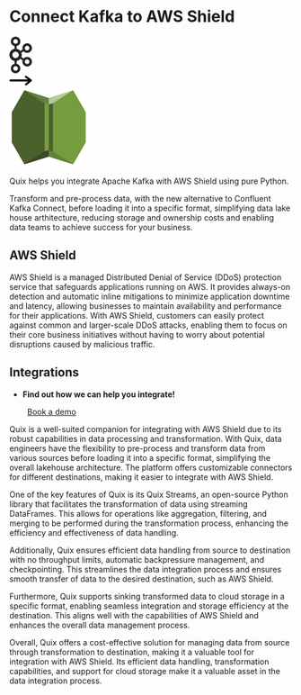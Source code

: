 # Connect Kafka to AWS Shield

<div class="connect-images cards blog-grid-card" markdown>
<div>
<img src="../images/kafka_logo.png" width="40px" />
</div>
<div>
<img src="../images/arrow.svg" width="40px" />
</div>
<div>
<img src="./images/aws-shield_1.jpg" />
</div>
</div>

Quix helps you integrate Apache Kafka with AWS Shield using pure Python.

Transform and pre-process data, with the new alternative to Confluent Kafka Connect, before loading it into a specific format, simplifying data lake house arthitecture, reducing storage and ownership costs and enabling data teams to achieve success for your business.

## AWS Shield

AWS Shield is a managed Distributed Denial of Service (DDoS) protection service that safeguards applications running on AWS. It provides always-on detection and automatic inline mitigations to minimize application downtime and latency, allowing businesses to maintain availability and performance for their applications. With AWS Shield, customers can easily protect against common and larger-scale DDoS attacks, enabling them to focus on their core business initiatives without having to worry about potential disruptions caused by malicious traffic.

## Integrations

<div class="grid cards" markdown>

- __Find out how we can help you integrate!__

    <a class="md-button md-button--primary" href="https://share.hsforms.com/1iW0TmZzKQMChk0lxd_tGiw4yjw2?__hstc=175542013.2303933fbd746c0ac86d9ccbe9bc9100.1728383268831.1729603416735.1729620918855.31&__hssc=175542013.1.1729620918855&__hsfp=2132701734" target="_blank" style="margin:.5rem;">Book a demo</a>

</div>


Quix is a well-suited companion for integrating with AWS Shield due to its robust capabilities in data processing and transformation. With Quix, data engineers have the flexibility to pre-process and transform data from various sources before loading it into a specific format, simplifying the overall lakehouse architecture. The platform offers customizable connectors for different destinations, making it easier to integrate with AWS Shield.

One of the key features of Quix is its Quix Streams, an open-source Python library that facilitates the transformation of data using streaming DataFrames. This allows for operations like aggregation, filtering, and merging to be performed during the transformation process, enhancing the efficiency and effectiveness of data handling.

Additionally, Quix ensures efficient data handling from source to destination with no throughput limits, automatic backpressure management, and checkpointing. This streamlines the data integration process and ensures smooth transfer of data to the desired destination, such as AWS Shield.

Furthermore, Quix supports sinking transformed data to cloud storage in a specific format, enabling seamless integration and storage efficiency at the destination. This aligns well with the capabilities of AWS Shield and enhances the overall data management process.

Overall, Quix offers a cost-effective solution for managing data from source through transformation to destination, making it a valuable tool for integration with AWS Shield. Its efficient data handling, transformation capabilities, and support for cloud storage make it a valuable asset in the data integration process.

